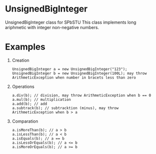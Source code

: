 # UnsignedBigInteger
UnsignedBigInteger class for SPbSTU
This class implements long ariphmetic with integer non-negative numbers.
# Examples
1. Creation
    ```
    UnsignedBigInteger a = new UnsignedBigInteger("123");
    UnsignedBigInteger b = new UnsignedBigInteger(100L); may throw ArithmeticException when number in bracets less than zero
    ```
2. Operations
    ```
    a.div(b); // division, may throw ArithmeticException when b == 0
    a.mul(b); // multiplication
    a.add(b); // add
    a.subtrack(b); // subtracktion (minus), may throw ArithmeticException when b > a
    ```
3. Comparation
    ```
    a.isMoreThan(b); // a > b
    a.isLessThan(b); // a < b
    a.isEquals(b); // a == b
    a.isLessOrEquals(b); // a <= b
    a.isMoreOrEquals(b); // a >= b
    ```
